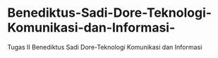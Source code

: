 # Benediktus-Sadi-Dore-Teknologi-Komunikasi-dan-Informasi-
Tugas II Benediktus Sadi Dore-Teknologi Komunikasi dan Informasi
